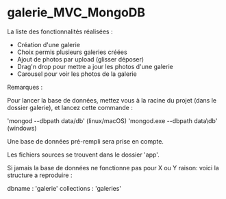 # galerie_MVC_MongoDB

La liste des fonctionnalités réalisées :

* Création d'une galerie
* Choix permis plusieurs galeries créées
* Ajout de photos par upload (glisser déposer)
* Drag'n drop pour mettre a jour les photos d'une galerie
* Carousel pour voir les photos de la galerie


Remarques :

Pour lancer la base de données, mettez vous à la racine du projet (dans le dossier galerie), et lancez cette commande : 

'mongod --dbpath data/db' (linux/macOS)
'mongod.exe --dbpath data\db' (windows)


Une base de données pré-rempli sera prise en compte.


Les fichiers sources se trouvent dans le dossier 'app'.

Si jamais la base de données ne fonctionne pas pour X ou Y raison: voici la structure a reproduire :

dbname : 'galerie'
collections : 'galeries'
